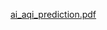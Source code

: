 [ai_aqi_prediction.pdf](https://github.com/ManasChandan/ai_aqi_prediction/files/13941416/ai_aqi_prediction.pdf)
